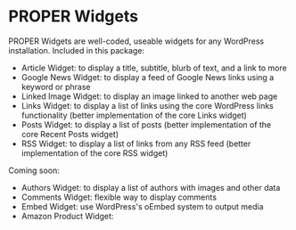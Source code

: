 PROPER Widgets
=================

PROPER Widgets are well-coded, useable widgets for any WordPress installation. Included in this package:

* Article Widget: to display a title, subtitle, blurb of text, and a link to more
* Google News Widget: to display a feed of Google News links using a keyword or phrase
* Linked Image Widget: to display an image linked to another web page
* Links Widget: to display a list of links using the core WordPress links functionality (better implementation of the core Links widget)
* Posts Widget: to display a list of posts (better implementation of the core Recent Posts widget)
* RSS Widget: to display a list of links from any RSS feed (better implementation of the core RSS widget)

Coming soon:

* Authors Widget: to display a list of authors with images and other data
* Comments Widget: flexible way to display comments
* Embed Widget: use WordPress's oEmbed system to output media
* Amazon Product Widget: 